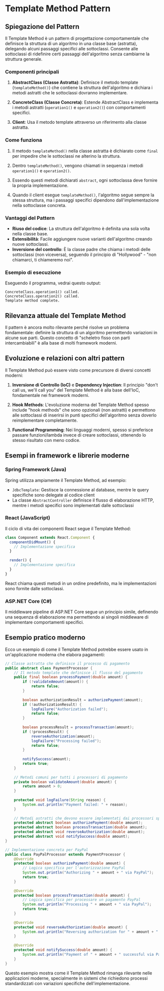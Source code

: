 # Template Method Pattern

## Spiegazione del Pattern

Il Template Method è un pattern di progettazione comportamentale che definisce la struttura di un algoritmo in una classe base (astratta), delegando alcuni passaggi specifici alle sottoclassi. Consente alle sottoclassi di ridefinire certi passaggi dell'algoritmo senza cambiarne la struttura generale.

### Componenti principali

1. **AbstractClass (Classe Astratta)**: Definisce il metodo template (`templateMethod()`) che contiene la struttura dell'algoritmo e dichiara i metodi astratti che le sottoclassi dovranno implementare.

2. **ConcreteClass (Classe Concreta)**: Estende AbstractClass e implementa i metodi astratti (`operation1()` e `operation2()`) con comportamenti specifici.

3. **Client**: Usa il metodo template attraverso un riferimento alla classe astratta.

### Come funziona

1. Il metodo `templateMethod()` nella classe astratta è dichiarato come `final` per impedire che le sottoclassi ne alterino la struttura.

2. Dentro `templateMethod()`, vengono chiamati in sequenza i metodi `operation1()` e `operation2()`.

3. Essendo questi metodi dichiarati `abstract`, ogni sottoclassa deve fornire la propria implementazione.

4. Quando il client esegue `templateMethod()`, l'algoritmo segue sempre la stessa struttura, ma i passaggi specifici dipendono dall'implementazione nella sottoclasse concreta.

### Vantaggi del Pattern

- **Riuso del codice**: La struttura dell'algoritmo è definita una sola volta nella classe base.
- **Estensibilità**: Facile aggiungere nuove varianti dell'algoritmo creando nuove sottoclassi.
- **Inversione del controllo**: È la classe padre che chiama i metodi delle sottoclassi (non viceversa), seguendo il principio di "Hollywood" - "non chiamarci, ti chiameremo noi".

### Esempio di esecuzione

Eseguendo il programma, vedrai questo output:
```
ConcreteClass.operation1() called.
ConcreteClass.operation2() called.
Template method complete.
```

## Rilevanza attuale del Template Method

Il pattern è ancora molto rilevante perché risolve un problema fondamentale: definire la struttura di un algoritmo permettendo variazioni in alcune sue parti. Questo concetto di "scheletro fisso con parti intercambiabili" è alla base di molti framework moderni.

## Evoluzione e relazioni con altri pattern

Il Template Method può essere visto come precursore di diversi concetti moderni:

1. **Inversione di Controllo (IoC)** e **Dependency Injection**: Il principio "don't call us, we'll call you" del Template Method è alla base dell'IoC, fondamentale nei framework moderni.

2. **Hook Methods**: L'evoluzione moderna del Template Method spesso include "hook methods" che sono opzionali (non astratti) e permettono alle sottoclassi di inserirsi in punti specifici dell'algoritmo senza doverlo reimplementare completamente.

3. **Functional Programming**: Nei linguaggi moderni, spesso si preferisce passare funzioni/lambda invece di creare sottoclassi, ottenendo lo stesso risultato con meno codice.

## Esempi in framework e librerie moderne

### Spring Framework (Java)
Spring utilizza ampiamente il Template Method, ad esempio:
- `JdbcTemplate`: Gestisce la connessione al database, mentre le query specifiche sono delegate al codice client
- La classe `AbstractController` definisce il flusso di elaborazione HTTP, mentre i metodi specifici sono implementati dalle sottoclassi

### React (JavaScript)
Il ciclo di vita dei componenti React segue il Template Method:
```javascript
class Component extends React.Component {
  componentDidMount() {
    // Implementazione specifica
  }
  
  render() {
    // Implementazione specifica
  }
}
```
React chiama questi metodi in un ordine predefinito, ma le implementazioni sono fornite dalle sottoclassi.

### ASP.NET Core (C#)
Il middleware pipeline di ASP.NET Core segue un principio simile, definendo una sequenza di elaborazione ma permettendo ai singoli middleware di implementare comportamenti specifici.

## Esempio pratico moderno

Ecco un esempio di come il Template Method potrebbe essere usato in un'applicazione moderna che elabora pagamenti:

```java
// Classe astratta che definisce il processo di pagamento
public abstract class PaymentProcessor {
    // Il metodo template che definisce il flusso del pagamento
    public final boolean processPayment(double amount) {
        if (!validateAmount(amount)) {
            return false;
        }
        
        boolean authorizationResult = authorizePayment(amount);
        if (!authorizationResult) {
            logFailure("Authorization failed");
            return false;
        }
        
        boolean processResult = processTransaction(amount);
        if (!processResult) {
            reverseAuthorization(amount);
            logFailure("Processing failed");
            return false;
        }
        
        notifySuccess(amount);
        return true;
    }
    
    // Metodi comuni per tutti i processori di pagamento
    private boolean validateAmount(double amount) {
        return amount > 0;
    }
    
    protected void logFailure(String reason) {
        System.out.println("Payment failed: " + reason);
    }
    
    // Metodi astratti che devono essere implementati dai processori specifici
    protected abstract boolean authorizePayment(double amount);
    protected abstract boolean processTransaction(double amount);
    protected abstract void reverseAuthorization(double amount);
    protected abstract void notifySuccess(double amount);
}

// Implementazione concreta per PayPal
public class PayPalProcessor extends PaymentProcessor {
    @Override
    protected boolean authorizePayment(double amount) {
        // Logica specifica per l'autorizzazione PayPal
        System.out.println("Authorizing " + amount + " via PayPal");
        return true;
    }
    
    @Override
    protected boolean processTransaction(double amount) {
        // Logica specifica per processare un pagamento PayPal
        System.out.println("Processing " + amount + " via PayPal");
        return true;
    }
    
    @Override
    protected void reverseAuthorization(double amount) {
        System.out.println("Reversing authorization for " + amount + " via PayPal");
    }
    
    @Override
    protected void notifySuccess(double amount) {
        System.out.println("Payment of " + amount + " successful via PayPal");
    }
}
```

Questo esempio mostra come il Template Method rimanga rilevante nelle applicazioni moderne, specialmente in sistemi che richiedono processi standardizzati con variazioni specifiche dell'implementazione.
